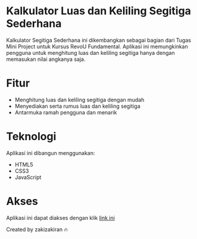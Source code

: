 # Kalkulator Luas dan Keliling Segitiga Sederhana

Kalkulator Segitiga Sederhana ini dikembangkan sebagai bagian dari Tugas Mini Project untuk Kursus RevoU Fundamental. Aplikasi ini memungkinkan pengguna untuk menghitung luas dan keliling segitiga hanya dengan memasukan nilai angkanya saja.

# Fitur

* Menghitung luas dan keliling segitiga dengan mudah
* Menyediakan serta rumus luas dan keliling segitiga
* Antarmuka ramah pengguna dan menarik

# Teknologi

Aplikasi ini dibangun menggunakan:
* HTML5
* CSS3
* JavaScript

# Akses

Aplikasi ini dapat diakses dengan klik [link ini](https://revou-fundamental-course.github.io/7-aug-23-zakizakiran/)

Created by zakizakiran 🔥
